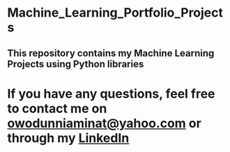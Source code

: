 # Machine_Learning_Portfolio_Projects

## This repository contains my Machine Learning Projects using Python libraries

# If you have any questions, feel free to contact me on <owodunniaminat@yahoo.com> or through my [LinkedIn](https://www.linkedin.com/in/aminat-owodunni-287811a1)
